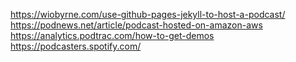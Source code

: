 https://wiobyrne.com/use-github-pages-jekyll-to-host-a-podcast/
https://podnews.net/article/podcast-hosted-on-amazon-aws
https://analytics.podtrac.com/how-to-get-demos
https://podcasters.spotify.com/

